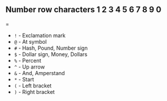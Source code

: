 Number row characters
1
2
3
4
5
6
7
8
9
0
-
=
- `!` - Exclamation mark
- `@` - At symbol
- `#` - Hash, Pound, Number sign
- `$` - Dollar sign, Money, Dollars
- `%` - Percent
- `^` - Up arrow
- `&` - And, Amperstand
- `*` - Start
- `(` - Left bracket
- `)` - Right bracket
